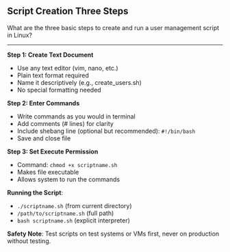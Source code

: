 ## Script Creation Three Steps

What are the three basic steps to create and run a user management script in Linux?

---

**Step 1: Create Text Document**
- Use any text editor (vim, nano, etc.)
- Plain text format required
- Name it descriptively (e.g., create_users.sh)
- No special formatting needed

**Step 2: Enter Commands**
- Write commands as you would in terminal
- Add comments (# lines) for clarity
- Include shebang line (optional but recommended): `#!/bin/bash`
- Save and close file

**Step 3: Set Execute Permission**
- Command: `chmod +x scriptname.sh`
- Makes file executable
- Allows system to run the commands

**Running the Script**:
- `./scriptname.sh` (from current directory)
- `/path/to/scriptname.sh` (full path)
- `bash scriptname.sh` (explicit interpreter)

**Safety Note**: Test scripts on test systems or VMs first, never on production without testing.

